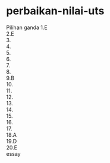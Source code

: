 # perbaikan-nilai-uts
Pilihan ganda
1.E <br>
2.E <br>
3. <br>
4. <br>
5. <br>
6. <br>
7. <br>
8. <br>
9.B <br>
10. <br>
11. <br>
12. <br>
13. <br>
14. <br>
15. <br>
16. <br>
17. <br>
18.A <br>
19.D <br>
20.E <br>
essay <br>
